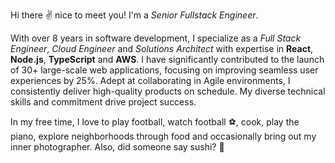 Hi there ✌️ nice to meet you! I'm a _Senior Fullstack Engineer_.

With over 8 years in software development, I specialize as a _Full Stack Engineer_, _Cloud Engineer_ and _Solutions Architect_ with expertise in **React**, **Node.js**, **TypeScript** and **AWS**. I have significantly contributed to the launch of 30+ large-scale web applications, focusing on improving seamless user experiences by 25%. Adept at collaborating in Agile environments, I consistently deliver high-quality products on schedule. My diverse technical skills and commitment drive project success.

In my free time, I love to play football, watch football ⚽, cook, play the piano, explore neighborhoods through food and occasionally bring out my inner photographer. Also, did someone say sushi? 🍣
